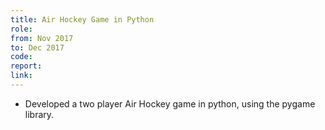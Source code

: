 ```yaml
---
title: Air Hockey Game in Python
role: 
from: Nov 2017
to: Dec 2017
code: 
report:
link:
---
```

<ul>
<li>Developed a two player Air Hockey game in python, using the pygame library.</li>

</ul>